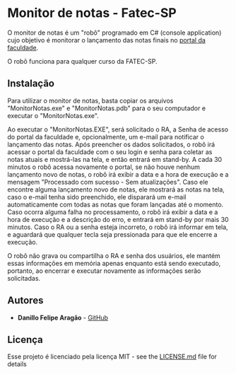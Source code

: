 # Monitor de notas - Fatec-SP

O monitor de notas é um "robô" programado em C# (console application) cujo objetivo é monitorar o lançamento das notas finais no [portal da faculdade](http://san.fatecsp.br/index.php).

O robô funciona para qualquer curso da FATEC-SP.

## Instalação
Para utilizar o monitor de notas, basta copiar os arquivos "MonitorNotas.exe" e "MonitorNotas.pdb" para o seu computador e executar o "MonitorNotas.exe".

Ao executar o "MonitorNotas.EXE", será solicitado o RA, a Senha de acesso do portal da faculdade e, opcionalmente, um e-mail para notificar o lançamento das notas.
Após preencher os dados solicitados, o robô irá acessar o portal da faculdade com o seu login e senha para coletar as notas atuais e mostrá-las na tela, e então entrará em stand-by.
A cada 30 minutos o robô acessa novamente o portal, se não houve nenhum lançamento novo de notas, o robô irá exibir a data e a hora de execução e a mensagem "Processado com sucesso - Sem atualizações".
Caso ele encontre alguma lançamento novo de notas, ele mostrará as notas na tela, caso o e-mail tenha sido preenchido, ele disparará um e-mail automaticamente com todas as notas que foram lançadas até o momento.
Caso ocorra alguma falha no processamento, o robô irá exibir a data e a hora de execução e a descrição do erro, e entrará em stand-by por mais 30 minutos.
Caso o RA ou a senha esteja incorreto, o robô irá informar em tela, e aguardará que qualquer tecla seja pressionada para que ele encerre a execução.

O robô não grava ou compartilha o RA e senha dos usuários, ele mantém essas informações em memória apenas enquanto está sendo executado, portanto, ao encerrar e executar novamente as informações serão solicitadas.

## Autores

* **Danillo Felipe Aragão** - [GitHub](https://github.com/danilloaragao)

## Licença

Esse projeto é licenciado pela licença MIT - see the [LICENSE.md](LICENSE.md) file for details

